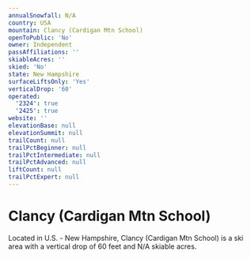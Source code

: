 ```yaml
---
annualSnowfall: N/A
country: USA
mountain: Clancy (Cardigan Mtn School)
openToPublic: 'No'
owner: Independent
passAffiliations: ''
skiableAcres: ''
skied: 'No'
state: New Hampshire
surfaceLiftsOnly: 'Yes'
verticalDrop: '60'
operated:
  '2324': true
  '2425': true
website: ''
elevationBase: null
elevationSummit: null
trailCount: null
trailPctBeginner: null
trailPctIntermediate: null
trailPctAdvanced: null
liftCount: null
trailPctExpert: null
---
```



# Clancy (Cardigan Mtn School)

Located in U.S. - New Hampshire, Clancy (Cardigan Mtn School) is a ski area with a vertical drop of 60 feet and N/A skiable acres.
